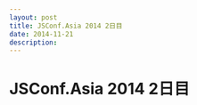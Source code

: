 ```yaml
---
layout: post
title: JSConf.Asia 2014 2日目
date: 2014-11-21
description: 
---
```


# JSConf.Asia 2014 2日目